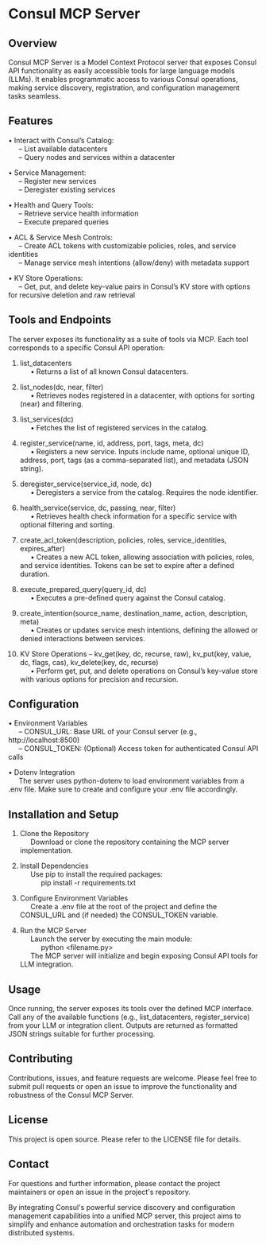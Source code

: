 Consul MCP Server
=================

Overview
--------
Consul MCP Server is a Model Context Protocol server that exposes Consul API functionality as easily accessible tools for large language models (LLMs). It enables programmatic access to various Consul operations, making service discovery, registration, and configuration management tasks seamless.

Features
--------
• Interact with Consul’s Catalog:  
  – List available datacenters  
  – Query nodes and services within a datacenter

• Service Management:  
  – Register new services  
  – Deregister existing services

• Health and Query Tools:  
  – Retrieve service health information  
  – Execute prepared queries

• ACL & Service Mesh Controls:  
  – Create ACL tokens with customizable policies, roles, and service identities  
  – Manage service mesh intentions (allow/deny) with metadata support

• KV Store Operations:  
  – Get, put, and delete key-value pairs in Consul’s KV store with options for recursive deletion and raw retrieval

Tools and Endpoints
-------------------
The server exposes its functionality as a suite of tools via MCP. Each tool corresponds to a specific Consul API operation:

1. list_datacenters  
  • Returns a list of all known Consul datacenters.

2. list_nodes(dc, near, filter)  
  • Retrieves nodes registered in a datacenter, with options for sorting (near) and filtering.

3. list_services(dc)  
  • Fetches the list of registered services in the catalog.

4. register_service(name, id, address, port, tags, meta, dc)  
  • Registers a new service. Inputs include name, optional unique ID, address, port, tags (as a comma-separated list), and metadata (JSON string).

5. deregister_service(service_id, node, dc)  
  • Deregisters a service from the catalog. Requires the node identifier.

6. health_service(service, dc, passing, near, filter)  
  • Retrieves health check information for a specific service with optional filtering and sorting.

7. create_acl_token(description, policies, roles, service_identities, expires_after)  
  • Creates a new ACL token, allowing association with policies, roles, and service identities. Tokens can be set to expire after a defined duration.

8. execute_prepared_query(query_id, dc)  
  • Executes a pre-defined query against the Consul catalog.

9. create_intention(source_name, destination_name, action, description, meta)  
  • Creates or updates service mesh intentions, defining the allowed or denied interactions between services.

10. KV Store Operations – kv_get(key, dc, recurse, raw), kv_put(key, value, dc, flags, cas), kv_delete(key, dc, recurse)  
  • Perform get, put, and delete operations on Consul’s key-value store with various options for precision and recursion.

Configuration
-------------
• Environment Variables  
  – CONSUL_URL: Base URL of your Consul server (e.g., http://localhost:8500)  
  – CONSUL_TOKEN: (Optional) Access token for authenticated Consul API calls

• Dotenv Integration  
  The server uses python-dotenv to load environment variables from a .env file. Make sure to create and configure your .env file accordingly.

Installation and Setup
----------------------
1. Clone the Repository  
  Download or clone the repository containing the MCP server implementation.

2. Install Dependencies  
  Use pip to install the required packages:  
   pip install -r requirements.txt

3. Configure Environment Variables  
  Create a .env file at the root of the project and define the CONSUL_URL and (if needed) the CONSUL_TOKEN variable.

4. Run the MCP Server  
  Launch the server by executing the main module:  
   python <filename.py>  
  The MCP server will initialize and begin exposing Consul API tools for LLM integration.

Usage
-----
Once running, the server exposes its tools over the defined MCP interface. Call any of the available functions (e.g., list_datacenters, register_service) from your LLM or integration client. Outputs are returned as formatted JSON strings suitable for further processing.

Contributing
------------
Contributions, issues, and feature requests are welcome. Please feel free to submit pull requests or open an issue to improve the functionality and robustness of the Consul MCP Server.

License
-------
This project is open source. Please refer to the LICENSE file for details.

Contact
-------
For questions and further information, please contact the project maintainers or open an issue in the project's repository.

By integrating Consul's powerful service discovery and configuration management capabilities into a unified MCP server, this project aims to simplify and enhance automation and orchestration tasks for modern distributed systems.